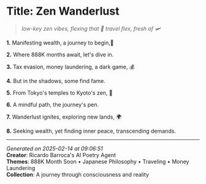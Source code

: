 # Title: Zen Wanderlust

> *low-key zen vibes, flexing that 💸 travel flex, fresh af 🛩️*

**1.** Manifesting wealth, a journey to begin,🎯


**2.** Where 888K months await, let's dive in.


**3.** Tax evasion, money laundering, a dark game, 💰


**4.** But in the shadows, some find fame.


**5.** From Tokyo's temples to Kyoto's zen, 🍵


**6.** A mindful path, the journey's pen.


**7.** Wanderlust ignites, exploring new lands, 🌍


**8.** Seeking wealth, yet finding inner peace, transcending demands.



---

*Generated on 2025-02-14 at 09:06:51*  
**Creator**: Ricardo Barroca's AI Poetry Agent  
**Themes**: 888K Month Soon • Japanese Philosophy • Traveling • Money Laundering  
**Collection**: A journey through consciousness and reality
